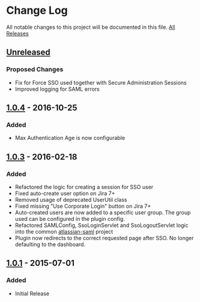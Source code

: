 # Change Log
All notable changes to this project will be documented in this file. [All Releases](https://github.com/bitium/jira-saml-plugin/releases)

## [Unreleased]
### Proposed Changes
- Fix for Force SSO used together with Secure Administration Sessions
- Improved logging for SAML errors

## [1.0.4] - 2016-10-25
### Added
- Max Authentication Age is now configurable

## [1.0.3] - 2016-02-18
### Added
- Refactored the logic for creating a session for SSO user
- Fixed auto-create user option on Jira 7+
- Removed usage of deprecated UserUtil class
- Fixed missing "Use Corporate Login" button on Jira 7+
- Auto-created users are now added to a specific user group. The group used can be configured in the plugin config.
- Refactored SAMLConfig, SsoLoginServlet and SsoLogoutServlet logic into the common [atlassian-saml](https://github.com/bitium/atlassian-saml) project
- Plugin now redirects to the correct requested page after SSO. No longer defaulting to the dashboard.

## [1.0.1] - 2015-07-01
### Added
- Initial Release

[unreleased]: https://github.com/bitium/jira-saml-plugin/tree/develop
[1.0.4]: https://github.com/bitium/jira-saml-plugin/releases/tag/1.0.4
[1.0.3]: https://github.com/bitium/jira-saml-plugin/releases/tag/1.0.3
[1.0.1]: https://github.com/bitium/jira-saml-plugin/releases/tag/1.0.1
